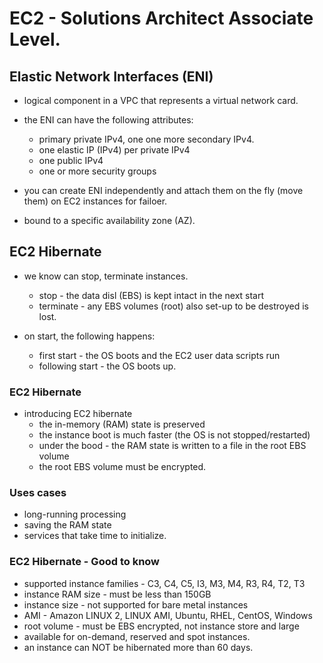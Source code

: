 # EC2 - Solutions Architect Associate Level.

## Elastic Network Interfaces (ENI)
- logical component in a VPC that represents a virtual network card.
- the ENI can have the following attributes:
  - primary private IPv4, one one more secondary IPv4.
  - one elastic IP (IPv4) per private IPv4
  - one public IPv4
  - one or more security groups

  
- you can create ENI independently and attach them on the fly (move them) on EC2 instances for failoer.
- bound to a specific availability zone (AZ).

## EC2 Hibernate
- we know can stop, terminate instances.
  - stop - the data disl (EBS) is kept intact in the next start
  - terminate - any EBS volumes (root) also set-up to be destroyed is lost.

- on start, the following happens:
  - first start - the OS boots and the EC2 user data scripts run
  - following start - the OS boots up.

### EC2 Hibernate
- introducing EC2 hibernate
  - the in-memory (RAM) state is preserved
  - the instance boot is much faster (the OS is not stopped/restarted)
  - under the bood - the RAM state is written to a file in the root EBS volume
  - the root EBS volume must be encrypted.

### Uses cases
- long-running processing
- saving the RAM state
- services that take time to initialize.

### EC2 Hibernate - Good to know
- supported instance families - C3, C4, C5, I3, M3, M4, R3, R4, T2, T3
- instance RAM size - must be less than 150GB
- instance size - not supported for bare metal instances
- AMI - Amazon LINUX 2, LINUX AMI, Ubuntu, RHEL, CentOS, Windows
- root volume - must be EBS encrypted, not instance store and large
- available for on-demand, reserved and spot instances.
- an instance can NOT be hibernated more than 60 days.










